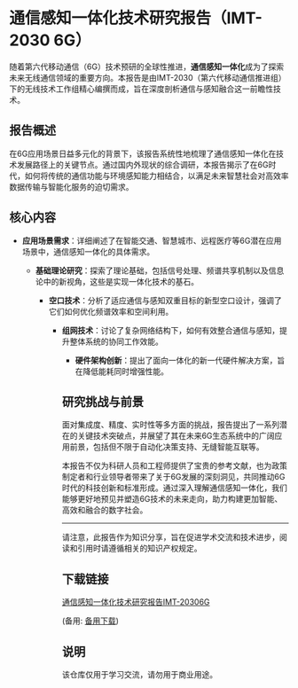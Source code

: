 # 通信感知一体化技术研究报告（IMT-2030 6G）

随着第六代移动通信（6G）技术预研的全球性推进，**通信感知一体化**成为了探索未来无线通信领域的重要方向。本报告是由IMT-2030（第六代移动通信推进组）下的无线技术工作组精心编撰而成，旨在深度剖析通信与感知融合这一前瞻性技术。

## 报告概述

在6G应用场景日益多元化的背景下，该报告系统性地梳理了通信感知一体化在技术发展路径上的关键节点。通过国内外现状的综合调研，本报告揭示了在6G时代，如何将传统的通信功能与环境感知能力相结合，以满足未来智慧社会对高效率数据传输与智能化服务的迫切需求。

## 核心内容

- **应用场景需求**：详细阐述了在智能交通、智慧城市、远程医疗等6G潜在应用场景中，通信感知一体化的具体需求。

  - **基础理论研究**：探索了理论基础，包括信号处理、频谱共享机制以及信息论中的新视角，这些是实现一体化技术的基石。

    - **空口技术**：分析了适应通信与感知双重目标的新型空口设计，强调了它们如何优化频谱效率和空间利用。

      - **组网技术**：讨论了复杂网络结构下，如何有效整合通信与感知，提升整体系统的协同工作效能。

        - **硬件架构创新**：提出了面向一体化的新一代硬件解决方案，旨在降低能耗同时增强性能。

        ## 研究挑战与前景

        面对集成度、精度、实时性等多方面的挑战，报告提出了一系列潜在的关键技术突破点，并展望了其在未来6G生态系统中的广阔应用前景，包括但不限于自动化决策支持、无缝智能互联等。

        本报告不仅为科研人员和工程师提供了宝贵的参考文献，也为政策制定者和行业领导者带来了关于6G发展的深刻洞见，共同推动6G时代的科技创新和标准形成。通过深入理解通信感知一体化，我们能够更好地预见并塑造6G技术的未来走向，助力构建更加智能、高效和融合的数字社会。

        ---

        请注意，此报告作为知识分享，旨在促进学术交流和技术进步，阅读和引用时请遵循相关的知识产权规定。

        ## 下载链接
        [通信感知一体化技术研究报告IMT-20306G](https://pan.quark.cn/s/bd8acdc6bff6) 

        (备用: [备用下载](https://pan.baidu.com/s/1CnjTdLVBCKkpKGQfGkc1mw?pwd=1234))

        ## 说明

        该仓库仅用于学习交流，请勿用于商业用途。

